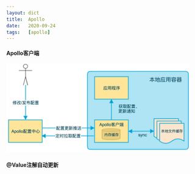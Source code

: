 ```yaml
---
layout: dict
title:  Apollo
date:   2020-09-24
tags:   [apollo]
---
```


#### Apollo客户端

<img src="/images/apollo/apollo-client-architecture.png" style="width: 480px; border-width: 0px;" title="Apollo Client Architecture" />

#### @Value注解自动更新
